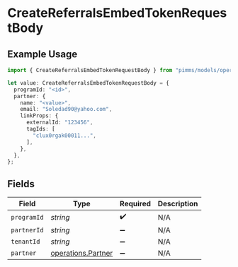 # CreateReferralsEmbedTokenRequestBody

## Example Usage

```typescript
import { CreateReferralsEmbedTokenRequestBody } from "pimms/models/operations";

let value: CreateReferralsEmbedTokenRequestBody = {
  programId: "<id>",
  partner: {
    name: "<value>",
    email: "Soledad90@yahoo.com",
    linkProps: {
      externalId: "123456",
      tagIds: [
        "clux0rgak00011...",
      ],
    },
  },
};
```

## Fields

| Field                                                    | Type                                                     | Required                                                 | Description                                              |
| -------------------------------------------------------- | -------------------------------------------------------- | -------------------------------------------------------- | -------------------------------------------------------- |
| `programId`                                              | *string*                                                 | :heavy_check_mark:                                       | N/A                                                      |
| `partnerId`                                              | *string*                                                 | :heavy_minus_sign:                                       | N/A                                                      |
| `tenantId`                                               | *string*                                                 | :heavy_minus_sign:                                       | N/A                                                      |
| `partner`                                                | [operations.Partner](../../models/operations/partner.md) | :heavy_minus_sign:                                       | N/A                                                      |